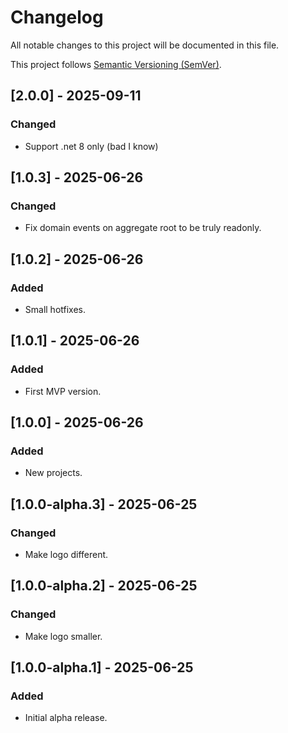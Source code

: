 # Changelog

All notable changes to this project will be documented in this file.

This project follows [Semantic Versioning (SemVer)](https://semver.org/).

## [2.0.0] - 2025-09-11

### Changed

- Support .net 8 only (bad I know)

## [1.0.3] - 2025-06-26

### Changed

- Fix domain events on aggregate root to be truly readonly.

## [1.0.2] - 2025-06-26

### Added

- Small hotfixes.

## [1.0.1] - 2025-06-26

### Added

- First MVP version.

## [1.0.0] - 2025-06-26

### Added

- New projects.

## [1.0.0-alpha.3] - 2025-06-25

### Changed

- Make logo different.

## [1.0.0-alpha.2] - 2025-06-25

### Changed

- Make logo smaller.

## [1.0.0-alpha.1] - 2025-06-25

### Added

- Initial alpha release.
